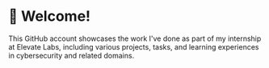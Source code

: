 # 👋 Welcome!

This GitHub account showcases the work I've done as part of my internship at Elevate Labs, including various projects, tasks, and learning experiences in cybersecurity and related domains.
